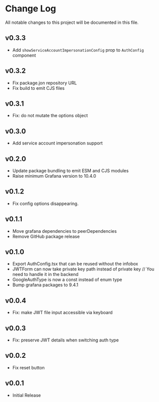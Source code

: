 # Change Log

All notable changes to this project will be documented in this file.

## v0.3.3

- Add `showServiceAccountImpersonationConfig` prop to `AuthConfig` component

## v0.3.2

- Fix package.jon repository URL
- Fix build to emit CJS files

## v0.3.1

- Fix: do not mutate the options object

## v0.3.0

- Add service account impersonation support

## v0.2.0

- Update package bundling to emit ESM and CJS modules
- Raise minimum Grafana version to 10.4.0

## v0.1.2

- Fix config options disappearing.

## v0.1.1

- Move grafana dependencies to peerDependencies
- Remove GitHub package release

## v0.1.0

- Export AuthConfig.tsx that can be reused without the infobox
- JWTForm can now take private key path instead of private key // You need to handle it in the backend
- GoogleAuthType is now a const instead of enum type
- Bump grafana packages to 9.4.1

## v0.0.4

- Fix: make JWT file input accessible via keyboard

## v0.0.3

- Fix: preserve JWT details when switching auth type

## v0.0.2

- Fix reset button

## v0.0.1

- Initial Release
